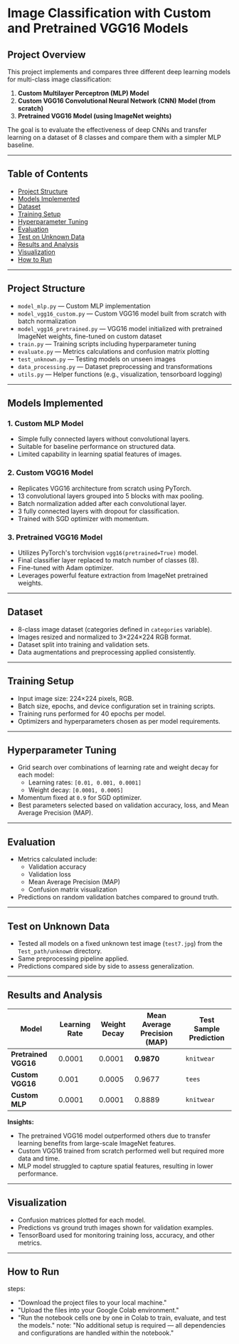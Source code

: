 # Image Classification with Custom and Pretrained VGG16 Models

## Project Overview

This project implements and compares three different deep learning models for multi-class image classification:

1. **Custom Multilayer Perceptron (MLP) Model**
2. **Custom VGG16 Convolutional Neural Network (CNN) Model (from scratch)**
3. **Pretrained VGG16 Model (using ImageNet weights)**

The goal is to evaluate the effectiveness of deep CNNs and transfer learning on a dataset of 8 classes and compare them with a simpler MLP baseline.

---

## Table of Contents

- [Project Structure](#project-structure)  
- [Models Implemented](#models-implemented)  
- [Dataset](#dataset)  
- [Training Setup](#training-setup)  
- [Hyperparameter Tuning](#hyperparameter-tuning)  
- [Evaluation](#evaluation)  
- [Test on Unknown Data](#test-on-unknown-data)  
- [Results and Analysis](#results-and-analysis)  
- [Visualization](#visualization)  
- [How to Run](#how-to-run)  

---

## Project Structure

- `model_mlp.py` — Custom MLP implementation  
- `model_vgg16_custom.py` — Custom VGG16 model built from scratch with batch normalization  
- `model_vgg16_pretrained.py` — VGG16 model initialized with pretrained ImageNet weights, fine-tuned on custom dataset  
- `train.py` — Training scripts including hyperparameter tuning  
- `evaluate.py` — Metrics calculations and confusion matrix plotting  
- `test_unknown.py` — Testing models on unseen images  
- `data_processing.py` — Dataset preprocessing and transformations  
- `utils.py` — Helper functions (e.g., visualization, tensorboard logging)  

---

## Models Implemented

### 1. Custom MLP Model

- Simple fully connected layers without convolutional layers.
- Suitable for baseline performance on structured data.
- Limited capability in learning spatial features of images.

### 2. Custom VGG16 Model

- Replicates VGG16 architecture from scratch using PyTorch.
- 13 convolutional layers grouped into 5 blocks with max pooling.
- Batch normalization added after each convolutional layer.
- 3 fully connected layers with dropout for classification.
- Trained with SGD optimizer with momentum.

### 3. Pretrained VGG16 Model

- Utilizes PyTorch's torchvision `vgg16(pretrained=True)` model.
- Final classifier layer replaced to match number of classes (8).
- Fine-tuned with Adam optimizer.
- Leverages powerful feature extraction from ImageNet pretrained weights.

---

## Dataset

- 8-class image dataset (categories defined in `categories` variable).
- Images resized and normalized to 3×224×224 RGB format.
- Dataset split into training and validation sets.
- Data augmentations and preprocessing applied consistently.

---

## Training Setup

- Input image size: 224×224 pixels, RGB.
- Batch size, epochs, and device configuration set in training scripts.
- Training runs performed for 40 epochs per model.
- Optimizers and hyperparameters chosen as per model requirements.

---

## Hyperparameter Tuning

- Grid search over combinations of learning rate and weight decay for each model:
  - Learning rates: `[0.01, 0.001, 0.0001]`
  - Weight decay: `[0.0001, 0.0005]`
- Momentum fixed at `0.9` for SGD optimizer.
- Best parameters selected based on validation accuracy, loss, and Mean Average Precision (MAP).

---

## Evaluation

- Metrics calculated include:
  - Validation accuracy
  - Validation loss
  - Mean Average Precision (MAP)
  - Confusion matrix visualization
- Predictions on random validation batches compared to ground truth.

---

## Test on Unknown Data

- Tested all models on a fixed unknown test image (`test7.jpg`) from the `Test_path/unknown` directory.
- Same preprocessing pipeline applied.
- Predictions compared side by side to assess generalization.

---

## Results and Analysis

| Model                  | Learning Rate | Weight Decay | Mean Average Precision (MAP) | Test Sample Prediction |
|------------------------|---------------|--------------|------------------------------|------------------------|
| **Pretrained VGG16**   | 0.0001        | 0.0001       | **0.9870**                   | `knitwear`             |
| **Custom VGG16**       | 0.001         | 0.0005       | 0.9677                       | `tees`                 |
| **Custom MLP**         | 0.0001        | 0.0001       | 0.8889                       | `knitwear`             |

**Insights:**

- The pretrained VGG16 model outperformed others due to transfer learning benefits from large-scale ImageNet features.
- Custom VGG16 trained from scratch performed well but required more data and time.
- MLP model struggled to capture spatial features, resulting in lower performance.

---

## Visualization

- Confusion matrices plotted for each model.
- Predictions vs ground truth images shown for validation examples.
- TensorBoard used for monitoring training loss, accuracy, and other metrics.

---

## How to Run

steps:
  - "Download the project files to your local machine."
  - "Upload the files into your Google Colab environment."
  - "Run the notebook cells one by one in Colab to train, evaluate, and test the models."
note: "No additional setup is required — all dependencies and configurations are handled within the notebook."
